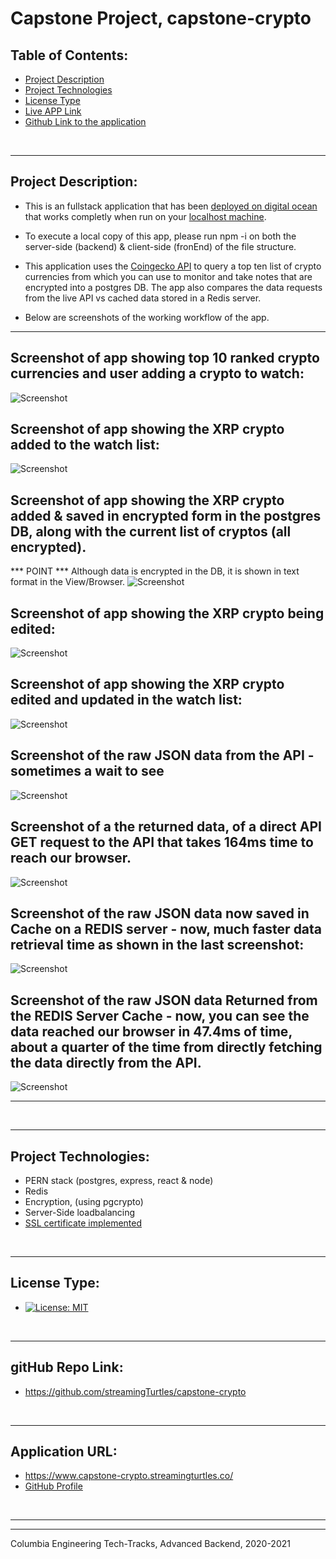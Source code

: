 # Capstone Project, capstone-crypto

    
  ## Table of Contents:
  - [Project Description](#project-description)
  - [Project Technologies](#project-technologies)
  - [License Type](#license-type)
  - [Live APP Link](https://www.capstone-crypto.streamingturtles.co/)
  - [Github Link to the application](https://github.com/streamingTurtles/capstone-crypto)



  &nbsp;
  - - -
  ## Project Description:
  - This is an fullstack application that has been [deployed on digital ocean](https://www.capstone-crypto.streamingturtles.co/) that works completly when run on your [localhost machine](http://localhost:3011/). 

  - To execute a local copy of this app, please run npm -i on both the server-side (backend) & client-side (fronEnd) of the file structure.
  
  - This application uses the [Coingecko API](https://www.coingecko.com/es/api/documentation) to query a top ten list of crypto currencies from which you can use to monitor and take notes that are encrypted into a postgres DB.  The app also compares the data requests from the live API vs cached data stored in a Redis server. 

  - Below are screenshots of the working workflow of the app.
 


  - - - 
  ## Screenshot of app showing top 10 ranked crypto currencies and user adding a crypto to watch:
  ![Screenshot](/assests/capstone-crypto-pic-1.png)
    &nbsp;
  
  

  ## Screenshot of app showing the XRP crypto added to the watch list:
  ![Screenshot](/assests/capstone-crypto-pic-2.png)
    &nbsp;    
  
  

  ## Screenshot of app showing the XRP crypto added & saved in encrypted form in the postgres DB, along with the current list of cryptos (all encrypted).  
  *** POINT ***  Although data is encrypted in the DB, it is shown in text format in the View/Browser.
  ![Screenshot](/assests/capstone-crypto-pic-2.5.png)
    &nbsp;     
  
  
  ## Screenshot of app showing the XRP crypto being edited:
   ![Screenshot](/assests/capstone-crypto-pic-3.png)
    &nbsp;
  


  ## Screenshot of app showing the XRP crypto edited and updated in the watch list:   
  ![Screenshot](/assests/capstone-crypto-pic-4.png)
    &nbsp;
  


  ## Screenshot of the raw JSON data from the API - sometimes a wait to see
  ![Screenshot](/assests/capstone-crypto-pic-5.png)
    &nbsp;   



  ## Screenshot of a the returned data, of a direct API GET request to the API that takes 164ms time to reach our browser.
  ![Screenshot](/assests/capstone-crypto-pic-5.5.png)
    &nbsp;  



  ## Screenshot of the raw JSON data now saved in Cache on a REDIS server - now, much faster data retrieval time as shown in the last screenshot:
  ![Screenshot](/assests/capstone-crypto-pic-6.png)
    &nbsp;  


   ## Screenshot of the raw JSON data Returned from the REDIS Server Cache - now, you can see the data reached our browser in 47.4ms of time, about a quarter of the time from directly fetching the data directly from the API.
  ![Screenshot](/assests/capstone-crypto-pic-6.5.png)
    &nbsp;              
  - - -
  

  &nbsp;
  - - -
  ## Project Technologies:
  - PERN stack (postgres, express, react & node)
  - Redis
  - Encryption, (using pgcrypto)
  - Server-Side loadbalancing
  - [SSL certificate implemented](https://www.capstone-crypto.streamingturtles.co/) 
  
  
 
  &nbsp;
  - - -
  ## License Type:
  - [![License: MIT](https://img.shields.io/badge/License-MIT-yellow.svg)](https://opensource.org/licenses/MIT)

  &nbsp;
  - - -
  ## gitHub Repo Link:
  - https://github.com/streamingTurtles/capstone-crypto

  &nbsp;
  - - -
  ## Application URL:
  - https://www.capstone-crypto.streamingturtles.co/
  - [GitHub Profile](https://github.com/streamingTurtles)

  <!-- &nbsp;
  - - -
  ## Github Information:

  ![Streaming Turtles, LLC](https://avatars2.githubusercontent.com/u/1152009?v=4)
- user name: streamingTurtles
- [GitHub Profile](https://github.com/streamingTurtles)

  ## my-email-for-questions-and-information:
  - pcardillo@streamingTurtles.com   -->

  &nbsp;
- - -
- - -
Columbia Engineering Tech-Tracks, Advanced Backend, 2020-2021  
